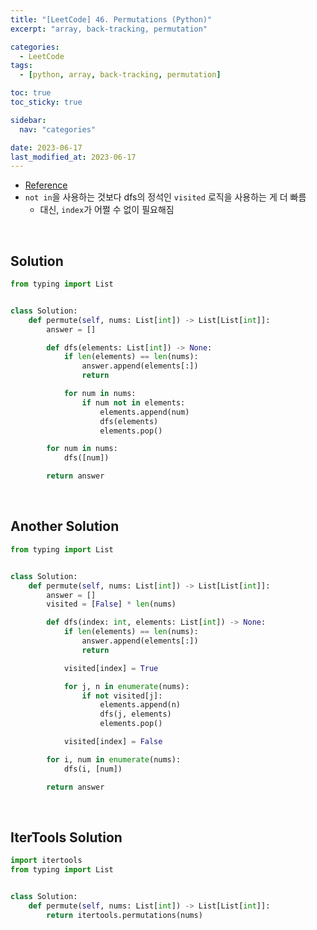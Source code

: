 ```yaml
---
title: "[LeetCode] 46. Permutations (Python)"
excerpt: "array, back-tracking, permutation"

categories:
  - LeetCode
tags:
  - [python, array, back-tracking, permutation]

toc: true
toc_sticky: true

sidebar:
  nav: "categories"

date: 2023-06-17
last_modified_at: 2023-06-17
---
```


- [Reference](https://leetcode.com/problems/permutations)
- `not in`을 사용하는 것보다 dfs의 정석인 `visited` 로직을 사용하는 게 더 빠름
    - 대신, `index`가 어쩔 수 없이 필요해짐

<br>

## Solution

```python
from typing import List


class Solution:
    def permute(self, nums: List[int]) -> List[List[int]]:
        answer = []

        def dfs(elements: List[int]) -> None:
            if len(elements) == len(nums):
                answer.append(elements[:])
                return

            for num in nums:
                if num not in elements:
                    elements.append(num)
                    dfs(elements)
                    elements.pop()

        for num in nums:
            dfs([num])

        return answer
```

<br>

## Another Solution

```python
from typing import List


class Solution:
    def permute(self, nums: List[int]) -> List[List[int]]:
        answer = []
        visited = [False] * len(nums)

        def dfs(index: int, elements: List[int]) -> None:
            if len(elements) == len(nums):
                answer.append(elements[:])
                return

            visited[index] = True

            for j, n in enumerate(nums):
                if not visited[j]:
                    elements.append(n)
                    dfs(j, elements)
                    elements.pop()

            visited[index] = False

        for i, num in enumerate(nums):
            dfs(i, [num])

        return answer
```

<br>

## IterTools Solution

```python
import itertools
from typing import List


class Solution:
    def permute(self, nums: List[int]) -> List[List[int]]:
        return itertools.permutations(nums)
```